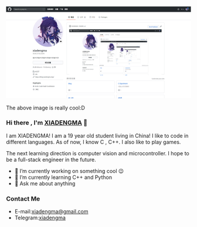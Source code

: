 ![oh ! i am cool](image.jpg)

The above image is really cool:D



### Hi there , I'm [XIADENGMA](https://xiadengma.com/) 👋

I am XIADENGMA! I am a 19 year old student living in China! I like to code in different languages. As of now, I know C , C++. I also like to play games.

The next learning direction is computer vision and microcontroller. I hope to be a full-stack engineer in the future.

- 🔭 I’m currently working on something cool 😉
- 🌱  I’m currently learning C++ and Python
- 💬 Ask me about anything

### Contact Me

- E-mail:xiadengma@gmail.com
- Telegram:[xiadengma](https://t.me/xiadengma)
